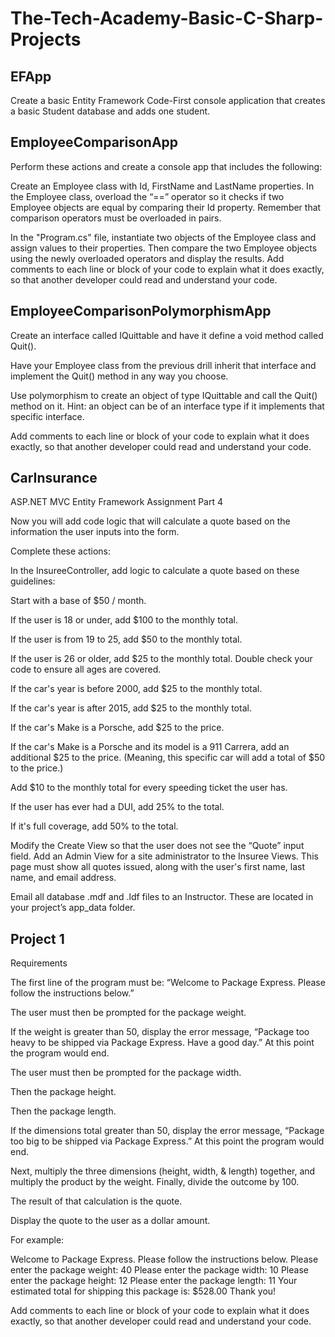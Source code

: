 # The-Tech-Academy-Basic-C-Sharp-Projects
## EFApp
Create a basic Entity Framework Code-First console application that creates a basic Student database and adds one student.

## EmployeeComparisonApp
Perform these actions and create a console app that includes the following:

Create an Employee class with Id, FirstName and LastName properties. 
In the Employee class, overload the “==” operator so it checks if two Employee objects are equal by comparing their Id property. Remember that comparison operators must be overloaded in pairs. 

In the "Program.cs" file, instantiate two objects of the Employee class and assign values to their properties. Then compare the two Employee objects using the newly overloaded operators and display the results.
Add comments to each line or block of your code to explain what it does exactly, so that another developer could read and understand your code.

## EmployeeComparisonPolymorphismApp
Create an interface called IQuittable and have it define a void method called Quit().

Have your Employee class from the previous drill inherit that interface and implement the Quit() method in any way you choose.

Use polymorphism to create an object of type IQuittable and call the Quit() method on it. Hint: an object can be of an interface type if it implements that specific interface.

Add comments to each line or block of your code to explain what it does exactly, so that another developer could read and understand your code. 

## CarInsurance
ASP.NET MVC Entity Framework Assignment Part 4

Now you will add code logic that will calculate a quote based on the information the user inputs into the form.

Complete these actions:

In the InsureeController, add logic to calculate a quote based on these guidelines:

Start with a base of $50 / month.

If the user is 18 or under, add $100 to the monthly total.

If the user is from 19 to 25, add $50 to the monthly total.

If the user is 26 or older, add $25 to the monthly total. Double check your code to ensure all ages are covered.

If the car's year is before 2000, add $25 to the monthly total.

If the car's year is after 2015, add $25 to the monthly total.

If the car's Make is a Porsche, add $25 to the price.

If the car's Make is a Porsche and its model is a 911 Carrera, add an additional $25 to the price. (Meaning, this specific car will add a total of $50 to the price.)

Add $10 to the monthly total for every speeding ticket the user has.

If the user has ever had a DUI, add 25% to the total.

If it's full coverage, add 50% to the total.

Modify the Create View so that the user does not see the “Quote” input field.
Add an Admin View for a site administrator to the Insuree Views. This page must show all quotes issued, along with the user's first name, last name, and email address.

Email all database .mdf and .ldf files to an Instructor. These are located in your project’s app_data folder.

## Project 1
Requirements

The first line of the program must be: “Welcome to Package Express. Please follow the instructions below.”

The user must then be prompted for the package weight.

If the weight is greater than 50, display the error message, “Package too heavy to be shipped via Package Express. Have a good day.” At this point the program would end.

The user must then be prompted for the package width.

Then the package height.

Then the package length.

If the dimensions total greater than 50, display the error message, “Package too big to be shipped via Package Express.” At this point the program would end.

Next, multiply the three dimensions (height, width, & length) together, and multiply the product by the weight. Finally, divide the outcome by 100.

The result of that calculation is the quote.

Display the quote to the user as a dollar amount.

For example: 

Welcome to Package Express. Please follow the instructions below.
Please enter the package weight:
40
Please enter the package width:
10
Please enter the package height:
 12
Please enter the package length:
 11
Your estimated total for shipping this package is: $528.00
Thank you!

Add comments to each line or block of your code to explain what it does exactly, so that another developer could read and understand your code. 
